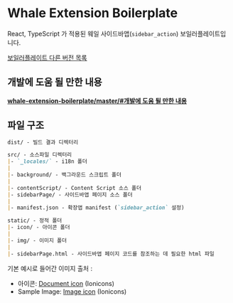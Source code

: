 # Whale Extension Boilerplate

React, TypeScript 가 적용된
웨일 사이드바앱(`sidebar_action`)
보일러플레이트입니다.

[보일러플레이트 다른 버전 목록](https://github.com/mate131909/whale-extension-boilerplate)

## 개발에 도움 될 만한 내용

[**whale-extension-boilerplate/master/#개발에 도움 될 만한 내용**](https://github.com/mate131909/whale-extension-boilerplate/tree/master#%EA%B0%9C%EB%B0%9C%EC%97%90-%EB%8F%84%EC%9B%80-%EB%90%A0-%EB%A7%8C%ED%95%9C-%EB%82%B4%EC%9A%A9)

## 파일 구조

```md
dist/ - 빌드 결과 디렉터리

src/ - 소스파일 디렉터리
|- `_locales/` - i18n 폴더
|
|- background/ - 백그라운드 스크립트 폴더
|
|- contentScript/ - Content Script 소스 폴더
|- sidebarPage/ - 사이드바앱 페이지 소스 폴더
|
|- manifest.json - 확장앱 manifest (`sidebar_action` 설정)

static/ - 정적 폴더
|- icon/ - 아이콘 폴더
|
|- img/ - 이미지 폴더
|
|- sidebarPage.html - 사이드바앱 페이지 코드를 참조하는 데 필요한 html 파일
```

기본 예시로 들어간 이미지 출처 :

- 아이콘: [Document icon](https://www.iconfinder.com/icons/211657/document_icon) (Ionicons)
- Sample Image: [Image icon](https://www.iconfinder.com/icons/211677/image_icon) (Ionicons)
